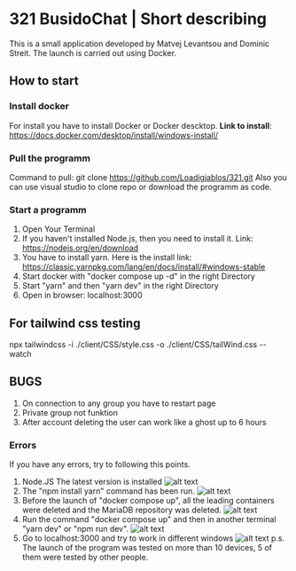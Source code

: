 # 321 BusidoChat | Short describing
This is a small application developed by Matvej Levantsou and Dominic Streit.
The launch is carried out using Docker.
## How to start
### Install docker
For install you have to install Docker or Docker descktop.
**Link to install**: https://docs.docker.com/desktop/install/windows-install/ 
### Pull the programm
Command to pull: git clone https://github.com/Loadigjablos/321.git
Also you can use visual studio to clone repo or download the programm as code.
### Start a programm
1. Open Your Terminal
2. If you haven't installed Node.js, then you need to install it. Link: https://nodejs.org/en/download
3. You have to install yarn. Here is the install link: https://classic.yarnpkg.com/lang/en/docs/install/#windows-stable
4. Start docker with "docker compose up -d" in the right Directory
5. Start "yarn" and then "yarn dev" in the right Directory
6. Open in browser: localhost:3000
## For tailwind css testing
npx tailwindcss -i ./client/CSS/style.css -o ./client/CSS/tailWind.css --watch
## BUGS
1. On connection to any group you have to restart page
2. Private group not funktion
3. After account deleting the user can work like a ghost up to 6 hours
### Errors
If you have any errors, try to following this points.
1. Node.JS The latest version is installed
![alt text](https://github.com/Loadigjablos/321/tree/main/imagesForReadme/node.png?raw=true)
2. The "npm install yarn" command has been run.
![alt text](https://github.com/Loadigjablos/321/tree/main/imagesForReadme/yarnInstall.png?raw=true)
3. Before the launch of "docker compose up", all the leading containers were deleted and the MariaDB repository was deleted.
![alt text](https://github.com/Loadigjablos/321/tree/main/imagesForReadme/emptyContainer.png?raw=true)
4. Run the command "docker compose up" and then in another terminal "yarn dev" or "npm run dev".
![alt text](https://github.com/Loadigjablos/321/tree/main/imagesForReadme/dockerStarted.png?raw=true)
5. Go to localhost:3000 and try to work in different windows
![alt text](https://github.com/Loadigjablos/321/tree/main/imagesForReadme/result.png?raw=true)
p.s. The launch of the program was tested on more than 10 devices, 5 of them were tested by other people.

